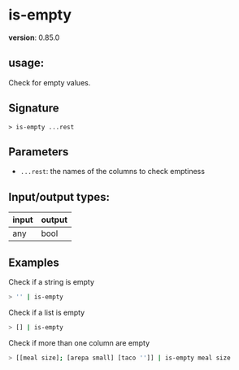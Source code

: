 # is-empty

**version**: 0.85.0

## **usage**:

Check for empty values.

## Signature

`> is-empty ...rest`

## Parameters

- `...rest`: the names of the columns to check emptiness

## Input/output types:

| input | output |
| ----- | ------ |
| any   | bool   |

## Examples

Check if a string is empty

```bash
> '' | is-empty
```

Check if a list is empty

```bash
> [] | is-empty
```

Check if more than one column are empty

```bash
> [[meal size]; [arepa small] [taco '']] | is-empty meal size
```
